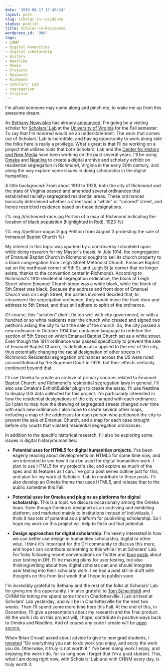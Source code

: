 ```yaml
---
date: '2010-08-17 17:40:24'
layout: post
slug: scholar-in-residence
status: publish
title: Scholar-in-Residence
wordpress_id: '966'
tags:
- CHNM
- Digital Humanities
- digital scholarship
- History
- Neatline
- Omeka
- Projects
- Research
- Richmond
- Scholars' Lab
- segregation
- Virginia
---
```


I'm afraid someone may come along and pinch me, to wake me up from this awesome dream.

As [Bethany Nowviskie](http://nowviskie.org) has already [announced](http://twitter.com/nowviskie/statuses/20711774682), I'm going be a visiting scholar for [Scholars' Lab](http://scholarslab.org) at the [University of Virginia](http://virginia.edu) for the Fall semester. To say that I'm honored would be an understatement. The work that comes out of Scholars' Lab is incredible, and having opportunity to work along side the folks here is really a privilege. What's great is that I'll be working on a project that utilizes tools that both Scholars' Lab and the [Center for History and New Media](http://chnm.gmu.edu) have been working on the past several years. I'll be using [Omeka](http://omeka.org) and [Neatline](http://neatline.org) to create a digital archive and scholarly exhibit on residential segregation in Richmond, Virginia in the early 20th century, and along the way explore some issues in doing scholarship in the digital humanities.

A little background: From about 1910 to 1929, both the city of Richmond and the state of Virginia passed and amended several ordinances that established racially-segregated residential areas. These ordinances basically determined whether a street was a "white" or "colored" street, and hence restricted residence based on those designations.

{% img /i/richmond-race.jpg Portion of a map of Richmond indicating the location of black population (highlighted in Red). 1923 %}

{% img /i/petition-august3.jpg Petition from August 3 protesting the sale of Immanuel Baptist Church %}

My interest in this topic was sparked by a controversy I stumbled upon while doing research for my Master's thesis. In July 1914, the congregation of Emanuel Baptist Church in Richmond sought to sell its church property to a black congregation from Leigh Street Methodist Church. Emanuel Baptist sat on the northeast corner of 5th St. and Leigh St (a corner that no longer exists, thanks to the convention center in Richmond). According to Richmond's 1910 residential segregation ordinance, the block of Leigh Street where Emanuel Church stood was a white block, while the block of 5th Street was black. Because the address and front door of Emanuel Church was on Leigh Street, the parties involved decided that, to circumvent the segregation ordinance, they would move the front door and address to 5th Street, and thus still adhere to spirit of the ordinance.

Of course, this "solution" didn't fly too well with city government, or with a hundred or so white residents near the church who created and signed two petitions asking the city to halt the sale of the church. So, the city passed a new ordinance in October 1914 that contained language to redefine the section of 5th Street on which Emanuel Baptist Church sat as a white street. Even though the 1914 ordinance was passed specifically to prevent the sale of Emanuel Baptist Church, its definition also applied to the rest of the city, thus potentially changing the racial designation of other streets in Richmond. Residential segregation ordinances across the US were ruled unconstitutional by the Supreme Court in 1929, but their effects certainly continued beyond that.

I'll use Omeka to create an archive of primary sources related to Emanuel Baptist Church, and Richmond's   residential segregation laws in general. I'll also use Omeka's ExhibitBuilder plugin to create the essay. I'll use Neatline to display GIS data collected for this project. I'm particularly interested in how the residential designations of the city  changed with each ordinance. So I plan to map how the drawing of  segregated streets changed over time with each new ordinance. I also hope to create several other maps, including a map of the addresses  for each person who petitioned the city to prevent the sale of Emanuel Church, and a map for each case brought before city courts that violated residential segregation ordinances.

In addition to the specific historical research, I'll also be exploring some issues in digital history/humanities:



	
  * **Potential uses for HTML5 for digital humanities projects.** I've been eagerly reading about developments on HTML5 for some time now, and am interested to see how it can be used for digital humanities work. I plan to use HTML5 for my project's site, and explore as much of the spec and its features as I can. I've got a post series outline just for this, and plan for my work at Scholars' Lab to contribute to those posts. I'll also develop an Omeka theme that uses HTML5, and release that to the public sometime this Fall.

	
  * **Potential uses for Omeka and plugins as platforms for digital scholarship.** This is a topic we discuss occasionally among the Omeka team. Even though Omeka is designed as an archiving and exhibiting platform, and marketed mainly to institutions instead of individuals, I think it has lots of potential as a platform for publishing scholarship. So I hope my work on this project will help to flesh out that potential.

	
  * **Design approaches for digital scholarship.** I'm keenly interested in how we can better use design in humanities scholarship, digital or other wise. I think it's important for the DH community to discuss this more, and hope I can contribute something to this while I'm at Scholars' Lab. For folks following recent conversations on Twitter and [blog](http://clairewarwick.blogspot.com/2010/08/raining-on-parade.html) [posts](http://www.inherentvice.net/?p=234) about user testing in DH, I'll be making plans for user testing, but also thinking/writing about how digital scholars can and should integrate user testing into their scholarly work. I've had a post still in draft with thoughts on this from last week that I hope to publish soon.


I'm incredibly grateful to Bethany and the rest of the folks at Scholars' Lab for giving me this opportunity. I'm also grateful to [Tom Scheinfeldt](http://foundhistory.org) and CHNM for letting me spend some time in Charlottesville. I just arrived at Scholars' Lab yesterday, and will be in Charlottesville for the next two weeks. Then I'll spend some more time here this Fall. At the end of this, in December, I'll give a presentation about my research and the final product. All the work I do on this project will, I hope, contribute in positive ways back to Omeka and Neatline. And of course any code I create will be [open source.](http://clioweb.org/2010/06/10/participating-in-the-bazaar-sharing-code-in-the-digital-humanities/)

When Brian Croxall asked about advice to give to new grad students, I [tweeted](http://twitter.com/clioweb/status/21359259101) "Do everything you can to do work you enjoy, and enjoy the work you do. Otherwise, it truly is not worth it." I've been doing work I enjoy, and enjoying the work I do, for so long now I forget that I'm a grad student. This, what I am doing right now, with Scholars' Lab and with CHNM every day, is truly worth it.
